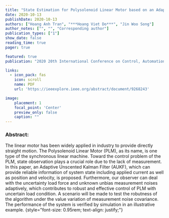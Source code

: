 ```yaml
---
title: "State Estimation for Polysolenoid Linear Motor based on an Adaptive Unscented Kalman Filter with Unknown Load and Measurement Noises"
date: 2020-10-13
publishDate: 2020-10-13
authors: ["Hoang Anh Tran", "***Hoang Viet Do***", "Jin Woo Song"]
author_notes: ["", "", "Corresponding author"]
publication_types: ["1"]
show_date: false
reading_time: true
pager: true

featured: true
publication: "2020 20th International Conference on Control, Automation and Systems (ICCAS), Busan, Korea (South), 2020, pp. 643-647"

links:
  - icon_pack: fas
    icon: scroll
    name: PDF
    url: 'https://ieeexplore.ieee.org/abstract/document/9268243'

image:
    placement: 1
    focal_point: 'Center'
    preview_only: false
    caption: ""
---
```


### Abstract:

The linear motor has been widely applied in industry to provide directly straight motion. The Polysolenoid Linear Motor (PLM), as its name, is one type of the synchronous linear machine. Toward the control problem of the PLM, state observation plays a crucial role due to the lack of measurement. In this paper, an Adaptive Unscented Kalman Filter (AUKF), which can provide reliable information of system state including applied current as well as position and velocity, is proposed. Furthermore, our observer can deal with the uncertainty load force and unknown unbias measurement noises adaptively, which contributes to robust and effective control of PLM with uncertain load condition. A scenario will be made to test the robutness of the algorithm under the value variation of measurement noise covariance. The performance of the system is verified by simulation in an illustrative example.
{style="font-size: 0.95rem; text-align: justify;"}
